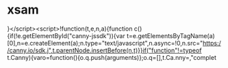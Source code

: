 # xsam
}&lt;/script>&lt;script>!function(t,e,n,a){function c(){if(!e.getElementById("canny-jssdk")){var t=e.getElementsByTagName(a)[0],n=e.createElement(a);n.type="text/javascript",n.async=!0,n.src="https://canny.io/sdk.j",t.parentNode.insertBefore(n,t)}}if("function"!=typeof t.Canny){varo=function(){o.q.push(arguments)};o.q=[],t.Ca.nny=,"complet
